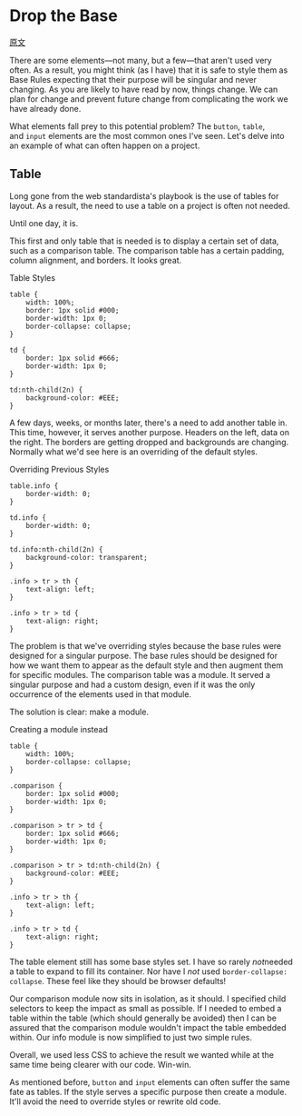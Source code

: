 # Drop the Base

[原文](https://smacss.com/book/drop-the-base)

There are some elements—not many, but a few—that aren't used very often. As a result, you might think (as I have) that it is safe to style them as Base Rules expecting that their purpose will be singular and never changing. As you are likely to have read by now, things change. We can plan for change and prevent future change from complicating the work we have already done.

What elements fall prey to this potential problem? The `button`, `table`, and `input` elements are the most common ones I've seen. Let's delve into an example of what can often happen on a project.

## Table

Long gone from the web standardista's playbook is the use of tables for layout. As a result, the need to use a table on a project is often not needed.

Until one day, it is.

This first and only table that is needed is to display a certain set of data, such as a comparison table. The comparison table has a certain padding, column alignment, and borders. It looks great.



Table Styles

```
table {
    width: 100%;
    border: 1px solid #000;
    border-width: 1px 0;
    border-collapse: collapse;
}

td {
    border: 1px solid #666;
    border-width: 1px 0;
}

td:nth-child(2n) {
    background-color: #EEE;
}

```



A few days, weeks, or months later, there's a need to add another table in. This time, however, it serves another purpose. Headers on the left, data on the right. The borders are getting dropped and backgrounds are changing. Normally what we'd see here is an overriding of the default styles.



Overriding Previous Styles

```
table.info {
    border-width: 0;
}

td.info {
    border-width: 0;
}

td.info:nth-child(2n) {
    background-color: transparent;
}

.info > tr > th {
    text-align: left;
}

.info > tr > td {
    text-align: right; 
}

```



The problem is that we've overriding styles because the base rules were designed for a singular purpose. The base rules should be designed for how we want them to appear as the default style and then augment them for specific modules. The comparison table was a module. It served a singular purpose and had a custom design, even if it was the only occurrence of the elements used in that module.

The solution is clear: make a module.



Creating a module instead

```
table {
    width: 100%;
    border-collapse: collapse;
}

.comparison {
    border: 1px solid #000;
    border-width: 1px 0;
}

.comparison > tr > td {
    border: 1px solid #666;
    border-width: 1px 0;
}

.comparison > tr > td:nth-child(2n) {
    background-color: #EEE;
}

.info > tr > th {
    text-align: left; 
}

.info > tr > td {
    text-align: right; 
}

```



The table element still has some base styles set. I have so rarely *not*needed a table to expand to fill its container. Nor have I *not* used `border-collapse: collapse`. These feel like they should be browser defaults!

Our comparison module now sits in isolation, as it should. I specified child selectors to keep the impact as small as possible. If I needed to embed a table within the table (which should generally be avoided) then I can be assured that the comparison module wouldn't impact the table embedded within. Our info module is now simplified to just two simple rules.

Overall, we used less CSS to achieve the result we wanted while at the same time being clearer with our code. Win-win.

As mentioned before, `button` and `input` elements can often suffer the same fate as tables. If the style serves a specific purpose then create a module. It'll avoid the need to override styles or rewrite old code.

